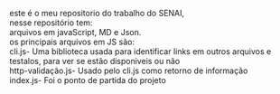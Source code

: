 este é o meu repositorio do trabalho do SENAI,<br />
nesse repositório tem:<br />
arquivos em javaScript, MD e Json.<br />
os principais arquivos em JS são:<br />
cli.js- Uma biblioteca usada para identificar links em outros arquivos e testalos, para ver se estão disponiveis ou não<br />
http-validação.js- Usado pelo cli.js como retorno de informação<br />
index.js- Foi o ponto de partida do projeto<br />
